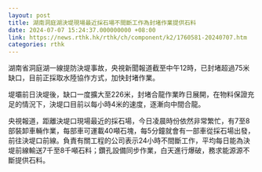 ```yaml
---
layout: post
title: 湖南洞庭湖決堤現場最近採石場不間斷工作為封堵作業提供石料
date: 2024-07-07 15:24:37.000000000 +08:00
link: https://news.rthk.hk/rthk/ch/component/k2/1760581-20240707.htm
categories: rthk
---
```


湖南省洞庭湖一線提防決堤事故，央視新聞報道截至中午12時，已封堵超過75米缺口，目前正採取水陸協作方式，加快封堵作業。

堤壩前日決堤後，缺口一度擴大至226米，封堵合龍作業昨日展開，在物料保證充足的情況下，決堤口目前以每小時4米的速度，逐漸向中間合龍。

央視報道，距離決堤口現場最近的採石場，今日凌晨時份依然非常繁忙，有7至8部裝卸車輛作業，每部車可運載40噸石塊，每5分鐘就會有一部車從採石場出發，前往決堤口前線。負責有關工程的公司表示24小時不間斷工作，平均每日能為決堤前線輸送7千至8千噸石料；鑽孔設備同步作業，白天進行爆破，務求能源源不斷提供石料。
